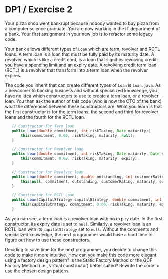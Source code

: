 # DP1 / Exercise 2
Your pizza shop went bankrupt because nobody wanted to buy pizza from a computer science graduate. You are now working in the IT department of a bank. 
Your first assignment in your new job is to refactor some legacy code.

Your bank allows different types of `Loan` which are term, revolver and RCTL loans. A term loan is a loan that must be fully paid by its maturity date. A revolver, which is like a credit card, is a loan that signifies revolving credit: you have a spending limit and an expiry date. A revolving credit term loan (RCTL) is a revolver that transform into a term loan when the revolver expires.
 
The code you inherit that can create different types of `Loan` is `Loan.java`. As a newcomer to banking business and without specialized knowledge, you have no idea which constructors to use to create a term loan, or a revolver loan. You then ask the author of this code (who is now the CTO of the bank) what the differences between these constructors are. What you learn is that the first constructor is for the term loans, the second and third for revolver loans and the fourth for the RCTL loan.  
 
 ```java
    // Constructor for Term loan
    public Loan(double commitment, int riskTaking, Date maturity){
        this(commitment, 0.00, riskTaking, maturity, null);
    }

    // Constructor for Revolver loan
    public Loan(double commitment, int riskTaking, Date maturity, Date expiry){
        this(commitment, 0.00, riskTaking, maturity, expiry);
    }

    // Constructor for Revolver loan
    public Loan(double commitment, double outstanding, int customerRating, Date maturity, Date expiry){
        this(null, commitment, outstanding, customerRating, maturity, expiry);
    }

    // Constructor for RCTL Loan
    public Loan(CapitalStrategy capitalStrategy, double commitment, int riskTaking, Date maturity, Date expiry){
        this(capitalStrategy, commitment, 0.00, riskTaking, maturity, expiry);
    }
```

As you can see, a term loan is a revolver loan with no expiry date. In the first constructor, its expiry date is set to `null`. Similarly, a revolver loan is an RCTL loan with its `capitalStrategy` set to `null`. Without the comments and specialized knowledge, the next programmer would have a hard time to figure out how to use these constructors.

Deciding to save time for the next programmer, you decide to change this code to make it more intuitive. How can you make this code more elegant using a factory design pattern? Is the Static Factory Method or the GOF Factory Method (i.e., virtual constructor) better suited? Rewrite the code to use the chosen design pattern. 
